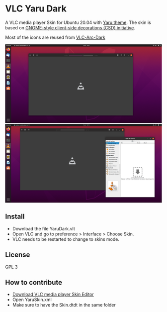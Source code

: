 # VLC Yaru Dark

A VLC media player Skin for Ubuntu 20.04 with [Yaru theme](https://github.com/ubuntu/yaru). The skin is based on [GNOME-style client-side decorations (CSD) initiative](https://wiki.gnome.org/Initiatives/CSD).

Most of the icons are reused from [VLC-Arc-Dark](https://github.com/varlesh/VLC-Arc-Dark)

![Dark](VLC_capture1.png)
![DarkPlaylist](VLC_capture2.png)

## Install
* Download the file YaruDark.vlt
* Open VLC and go to preference > Interface > Choose Skin.
* VLC needs to be restarted to change to skins mode. 

## License
GPL 3

## How to contribute
* [Download VLC media player Skin Editor](https://www.videolan.org/vlc/skineditor.html)
* Open YaruSkin.xml
* Make sure to have the Skin.dtdt in the same folder

